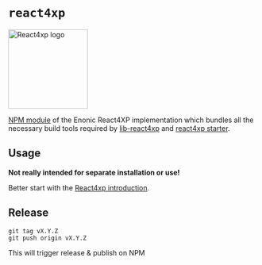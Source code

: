 # `react4xp`

<img src="media/react4xp.svg" alt="React4xp logo" title="React4xp logo" width="160px">

[NPM module](https://www.npmjs.com/package/@enonic/react4xp) of the Enonic React4XP implementation which bundles all the necessary build tools required by [lib-react4xp](https://github.com/enonic/lib-react4xp/) and [react4xp starter](https://market.enonic.com/vendors/enonic/react4xp-starter).

## Usage

**Not really intended for separate installation or use!**

Better start with the [React4xp introduction](https://developer.enonic.com/templates/react4xp).

## Release

````
git tag vX.Y.Z
git push origin vX.Y.Z
````

This will trigger release & publish on NPM

